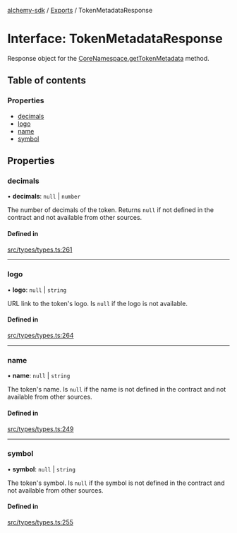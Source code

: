[alchemy-sdk](../README.md) / [Exports](../modules.md) / TokenMetadataResponse

# Interface: TokenMetadataResponse

Response object for the [CoreNamespace.getTokenMetadata](../classes/CoreNamespace.md#gettokenmetadata) method.

## Table of contents

### Properties

- [decimals](TokenMetadataResponse.md#decimals)
- [logo](TokenMetadataResponse.md#logo)
- [name](TokenMetadataResponse.md#name)
- [symbol](TokenMetadataResponse.md#symbol)

## Properties

### decimals

• **decimals**: ``null`` \| `number`

The number of decimals of the token. Returns `null` if not defined in the
contract and not available from other sources.

#### Defined in

[src/types/types.ts:261](https://github.com/alchemyplatform/alchemy-sdk-js/blob/e62e5c7/src/types/types.ts#L261)

___

### logo

• **logo**: ``null`` \| `string`

URL link to the token's logo. Is `null` if the logo is not available.

#### Defined in

[src/types/types.ts:264](https://github.com/alchemyplatform/alchemy-sdk-js/blob/e62e5c7/src/types/types.ts#L264)

___

### name

• **name**: ``null`` \| `string`

The token's name. Is `null` if the name is not defined in the contract and
not available from other sources.

#### Defined in

[src/types/types.ts:249](https://github.com/alchemyplatform/alchemy-sdk-js/blob/e62e5c7/src/types/types.ts#L249)

___

### symbol

• **symbol**: ``null`` \| `string`

The token's symbol. Is `null` if the symbol is not defined in the contract
and not available from other sources.

#### Defined in

[src/types/types.ts:255](https://github.com/alchemyplatform/alchemy-sdk-js/blob/e62e5c7/src/types/types.ts#L255)
